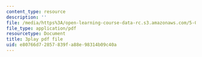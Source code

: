 ```yaml
---
content_type: resource
description: ''
file: /media/https%3A/open-learning-course-data-rc.s3.amazonaws.com/5-07sc-biological-chemistry-i-fall-2013/e80766d72857839fa88e98314b09c40a_h20EdXcopeY.pdf
file_type: application/pdf
resourcetype: Document
title: 3play pdf file
uid: e80766d7-2857-839f-a88e-98314b09c40a
---
```

